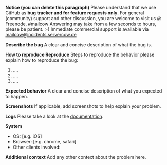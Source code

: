 **Notice (you can delete this paragraph)**
Please understand that we use GitHub as **bug tracker and for feature requests only**.
For general (community) support and other discussion, you are welcome to visit us @ Freenode, #mailcow
Answering may take from a few seconds to hours, please be patient. :-)
Immediate commercial support is available via mailcow@incidents.servercow.de

**Describe the bug**
A clear and concise description of what the bug is.

**How to reproduce Reproduce**
Steps to reproduce the behavior please explain how to reproduce the bug:
1. ....
2. ....
3. ....

**Expected behavior**
A clear and concise description of what you expected to happen.

**Screenshots**
If applicable, add screenshots to help explain your problem.

**Logs**
Please take a look at the [documentation](https://mailcow.github.io/mailcow-dockerized-docs/debug-logs/).

**System**
 - OS: [e.g. iOS]
 - Browser: [e.g. chrome, safari]
 - Other clients involved:

**Additional context**
Add any other context about the problem here.

